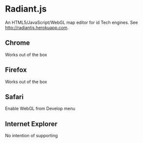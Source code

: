 # Radiant.js

An HTML5/JavaScript/WebGL map editor for id Tech engines. See http://radiantjs.herokuapp.com.

## Chrome
Works out of the box

## Firefox
Works out of the box

## Safari
Enable WebGL from Develop menu

## Internet Explorer
No intention of supporting
